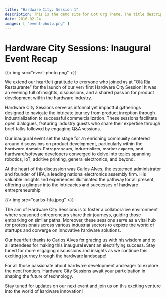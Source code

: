 ```yaml
---
title: "Hardware City: Session 1"
description: This is the demo site for Dot Org Theme. The title description and images front matter is required for meta og content.
date: 2016-02-24
images: [ "event-photo.png" ]
---
```


# Hardware City Sessions: Inaugural Event Recap

{{< img src="event-photo.png" >}}

We extend our heartfelt gratitude to everyone who joined us at "Olá Ria Restaurante" for the launch of our very first Hardware City Session! It was an evening full of insights, discussions, and a shared passion for product development within the hardware industry.

Hardware City Sessions serve as informal yet impactful gatherings designed to navigate the intricate journey from product inception through industrialization to successful commercialization. These sessions facilitate open dialogues, featuring industry guests who share their expertise through brief talks followed by engaging Q&A sessions.

Our inaugural event set the stage for an enriching community centered around discussions on product development, particularly within the hardware domain. Entrepreneurs, industrialists, market experts, and hardware/software developers converged to delve into topics spanning robotics, IoT, additive printing, general electronics, and beyond.

At the heart of this discussion was Carlos Alves, the esteemed administrator and founder of HFA, a leading national electronics assembly firm. His valuable insights and experiences illuminated the pathway for all present, offering a glimpse into the intricacies and successes of hardware entrepreneurship.

{{< img src="carlos-hfa.jpeg" >}}

The aim of Hardware City Sessions is to foster a collaborative environment where seasoned entrepreneurs share their journeys, guiding those embarking on similar paths. Moreover, these sessions serve as a vital hub for professionals across various industrial sectors to explore the world of startups and converge on innovative hardware solutions.

Our heartfelt thanks to Carlos Alves for gracing us with his wisdom and to all attendees for making this inaugural event an electrifying success. Stay tuned for more engaging discussions and insights as we continue this exciting journey through the hardware landscape!

For all those passionate about hardware development and eager to explore the next frontiers, Hardware City Sessions await your participation in shaping the future of technology.

Stay tuned for updates on our next event and join us on this exciting venture into the world of hardware innovation!
